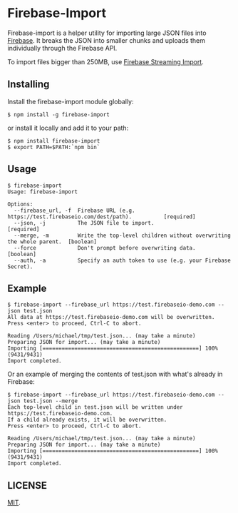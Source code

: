 # Firebase-Import
Firebase-import is a helper utility for importing large JSON files into [Firebase](https://www.firebase.com/). It 
breaks the JSON into smaller chunks and uploads them individually through the Firebase API.

To import files bigger than 250MB, use [Firebase Streaming Import](https://github.com/firebase/firebase-streaming-import).

## Installing

Install the firebase-import module globally:

    $ npm install -g firebase-import

or install it locally and add it to your path:

    $ npm install firebase-import
    $ export PATH=$PATH:`npm bin`

## Usage

    $ firebase-import
    Usage: firebase-import

    Options:
      --firebase_url, -f  Firebase URL (e.g. https://test.firebaseio.com/dest/path).          [required]
      --json, -j          The JSON file to import.                                            [required]
      --merge, -m         Write the top-level children without overwriting the whole parent.  [boolean]
      --force             Don't prompt before overwriting data.                               [boolean]
      --auth, -a          Specify an auth token to use (e.g. your Firebase Secret).

## Example

    $ firebase-import --firebase_url https://test.firebaseio-demo.com --json test.json
    All data at https://test.firebaseio-demo.com will be overwritten.
    Press <enter> to proceed, Ctrl-C to abort.

    Reading /Users/michael/tmp/test.json... (may take a minute)
    Preparing JSON for import... (may take a minute)
    Importing [=================================================] 100% (9431/9431)
    Import completed.

Or an example of merging the contents of test.json with what's already in Firebase:

    $ firebase-import --firebase_url https://test.firebaseio-demo.com --json test.json --merge
    Each top-level child in test.json will be written under https://test.firebaseio-demo.com.  
    If a child already exists, it will be overwritten.
    Press <enter> to proceed, Ctrl-C to abort.

    Reading /Users/michael/tmp/test.json... (may take a minute)
    Preparing JSON for import... (may take a minute)
    Importing [=================================================] 100% (9431/9431)
    Import completed.

## LICENSE
[MIT](http://firebase.mit-license.org/).
